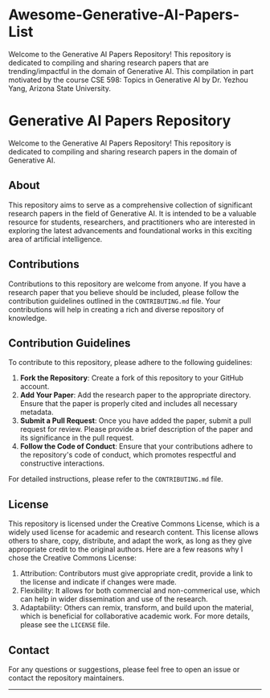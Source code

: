 # Awesome-Generative-AI-Papers-List
Welcome to the Generative AI Papers Repository! This repository is dedicated to compiling and sharing research papers that are trending/impactful in the domain of Generative AI. This compilation in part motivated by the course CSE 598: Topics in Generative AI by Dr. Yezhou Yang, Arizona State University.

# Generative AI Papers Repository

Welcome to the Generative AI Papers Repository! This repository is dedicated to compiling and sharing research papers in the domain of Generative AI. 

## About

This repository aims to serve as a comprehensive collection of significant research papers in the field of Generative AI. It is intended to be a valuable resource for students, researchers, and practitioners who are interested in exploring the latest advancements and foundational works in this exciting area of artificial intelligence.

## Contributions

Contributions to this repository are welcome from anyone. If you have a research paper that you believe should be included, please follow the contribution guidelines outlined in the `CONTRIBUTING.md` file. Your contributions will help in creating a rich and diverse repository of knowledge.

## Contribution Guidelines

To contribute to this repository, please adhere to the following guidelines:

1. **Fork the Repository**: Create a fork of this repository to your GitHub account.
2. **Add Your Paper**: Add the research paper to the appropriate directory. Ensure that the paper is properly cited and includes all necessary metadata.
3. **Submit a Pull Request**: Once you have added the paper, submit a pull request for review. Please provide a brief description of the paper and its significance in the pull request.
4. **Follow the Code of Conduct**: Ensure that your contributions adhere to the repository's code of conduct, which promotes respectful and constructive interactions.

For detailed instructions, please refer to the `CONTRIBUTING.md` file.

## License

This repository is licensed under the Creative Commons License, which is a widely used license for academic and research content. This license allows others to share, copy, distribute, and adapt the work, as long as they give appropriate credit to the original authors.
Here are a few reasons why I chose the Creative Commons License:
1. Attribution: Contributors must give appropriate credit, provide a link to the license and indicate if changes were made.
2. Flexibility: It allows for both commercial and non-commerical use, which can help in wider dissemination and use of the research.
3. Adaptability: Others can remix, transform, and build upon the material, which is beneficial for collaborative academic work.
For more details, please see the `LICENSE` file.

## Contact

For any questions or suggestions, please feel free to open an issue or contact the repository maintainers.

---
